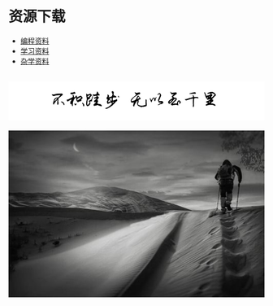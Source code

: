 # 资源下载
  
-   [编程资料](docs/coding-download.md)
-   [学习资料](docs/student-download.md)
-   [杂学资料](docs/other-download.md)

<br />
<img  src='./img/bjkb.PNG' width="600" alt="logo">
<br />
<br />
<div align="center">
<img  src='./img/01.jpeg' width="600" alt="logo" />
</div>
<br />
<br />

